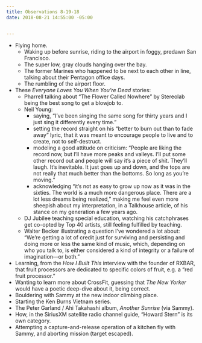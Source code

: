 ```yaml
---
title: Observations 8-19-18
date: 2018-08-21 14:55:00 -05:00


---
```


- Flying home.
	- Waking up before sunrise, riding to the airport in foggy, predawn San Francisco.
	- The super low, gray clouds hanging over the bay.
	- The former Marines who happened to be next to each other in line, talking about their Pentagon office days.
	- The rumbling of the airport floor.
- These *Everyone Loves You When You’re Dead* stories:
	- Pharrell talking about “The Flower Called Nowhere” by Stereolab being the best song to get a blowjob to.
	- Neil Young:
		- saying, “I’ve been singing the same song for thirty years and I just sing it differently every time.”
		- setting the record straight on his “better to burn out than to fade away” lyric, that it was meant to encourage people to live and to create, not to self-destruct.
		- modeling a good attitude on criticism: “People are liking the record now, but I’ll have more peaks and valleys. I’ll put some other record out and people will say it’s a piece of shit. They’ll laugh. It’s inevitable. It just goes up and down, and the tops are not really that much better than the bottoms. So long as you’re moving.”
		- acknowledging “it’s not as easy to grow up now as it was in the sixties. The world is a much more dangerous place. There are a lot less dreams being realized,” making me feel even more sheepish about my interpretation, in a Talkhouse article, of his stance on my generation a few years ago.
	- DJ Jubilee teaching special education, watching his catchphrases get co-opted by Top 40 artists, still feeling fulfilled by teaching.
	- Walter Becker illustrating a question I’ve wondered a lot about: “We’re getting a lot of credit just for surviving and persisting and doing more or less the same kind of music, which, depending on who you talk to, is either considered a kind of integrity or a failure of imagination—or both.”
- Learning, from the *How I Built This* interview with the founder of RXBAR, that fruit processors are dedicated to specific colors of fruit, e.g. a “red fruit processor.”
- Wanting to learn more about CrossFit, guessing that *The New Yorker* would have a poetic deep-dive about it, being correct.
- Bouldering with Sammy at the new indoor climbing place.
- Starting the Ken Burns Vietnam series.
- The Peter Garland / Ahi Takahashi album, *Another Sunrise* (via Sammy).
- How, in the SiriusXM satellite radio channel guide, “Howard Stern” is its own category.
- Attempting a capture-and-release operation of a kitchen fly with Sammy, and aborting mission (target escaped).